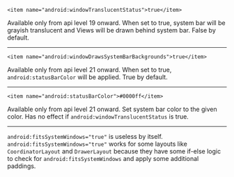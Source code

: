 `<item name="android:windowTranslucentStatus">true</item>`

Available only from api level 19 onward. When set to true, system bar will be grayish translucent and Views will be drawn behind system bar. False by default.

***

`<item name="android:windowDrawsSystemBarBackgrounds">true</item>`

Available only from api level 21 onward. When set to true, `android:statusBarColor` will be applied. True by default.

***

`<item name="android:statusBarColor">#0000ff</item>`

Available only from api level 21 onward. Set system bar color to the given color. Has no effect if `android:windowTranslucentStatus` is true.

***

`android:fitsSystemWindows="true"` is useless by itself. `android:fitsSystemWindows="true"` works for some layouts like `CoordinatorLayout` and `DrawerLayout` because they have some if-else logic to check for `android:fitsSystemWindows` and apply some additional paddings.